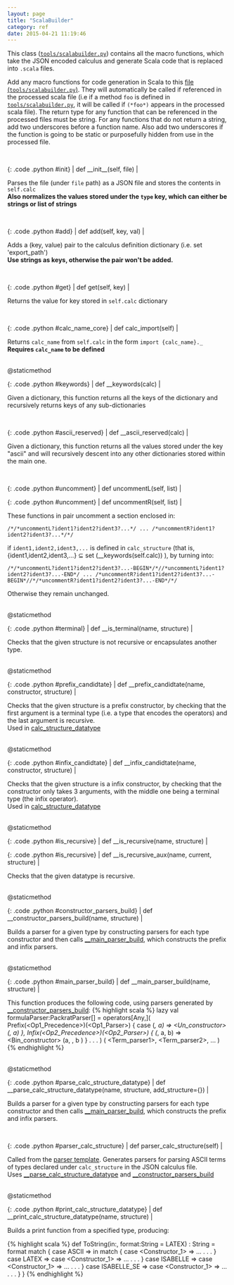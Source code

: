 ```yaml
---
layout: page
title: "ScalaBuilder"
category: ref
date: 2015-04-21 11:19:46
---
```


This class ([`tools/scalabuilder.py`](https://github.com/goodlyrottenapple/calculus-toolbox/blob/master/tools/scalabuilder.py)) contains all the macro functions, which take the JSON encoded calculus and generate Scala code that is replaced into `.scala` files.

Add any macro functions for code generation in Scala to this [file (`tools/scalabuilder.py`)](https://github.com/goodlyrottenapple/calculus-toolbox/blob/master/tools/scalabuilder.py). They will automatically be called if referenced in the processed scala file (i.e if a method `foo` is defined in [`tools/scalabuilder.py`](https://github.com/goodlyrottenapple/calculus-toolbox/blob/master/tools/scalabuilder.py), it will be called if `(*foo*)` appears in the processed scala file). 
The return type for any function that can be referenced in the processed files must be string. For any functions that do not return a string, add two underscores before a function name. Also add two underscores if the function is going to be static or purposefully hidden from use in the processed file.

<br>

{: .code .python #init}
| def \_\_init\_\_(self, file) |

Parses the file (under `file` path) as a JSON file and stores the contents in `self.calc`  
__Also normalizes the values stored under the `type` key, which can either be strings or list of strings__

<br>

{: .code .python #add}
| def add(self, key, val) |

Adds a (key, value) pair to the calculus definition dictionary (i.e. set 'export_path')  
__Use strings as keys, otherwise the pair won't be added.__

<br>

{: .code .python #get}
| def get(self, key) |

Returns the value for key stored in `self.calc` dictionary

<br>

{: .code .python #calc_name_core}
| def calc_import(self) |

Returns `calc_name` from `self.calc` in the form `import {calc_name}._`  
__Requires `calc_name` to be defined__

<br>

<div class="code">@staticmethod</div>

{: .code .python #keywords}
| def __keywords(calc) |

Given a dictionary, this function returns all the keys of the dictionary and recursively returns keys of any sub-dictionaries

<br>

{: .code .python #ascii_reserved}
| def __ascii_reserved(calc) |

Given a dictionary, this function returns all the values stored under the key "ascii" and will recursively descent into any other dictionaries stored within the main one.

<br>

{: .code .python #uncomment}
| def uncommentL(self, list) |

{: .code .python #uncomment}
| def uncommentR(self, list) |

These functions in pair uncomment a section enclosed in:

~~~
/*/*uncommentL?ident1?ident2?ident3?...*/ ... /*uncommentR?ident1?ident2?ident3?...*/*/
~~~

if `ident1,ident2,ident3,...` is defined in `calc_structure` (that is, {ident1,ident2,ident3,…} ⊆ set (__keywords(self.calc)) ), by turning into:

~~~
/*/*uncommentL?ident1?ident2?ident3?...-BEGIN*/*//*uncommentL?ident1?ident2?ident3?...-END*/ ... /*uncommentR?ident1?ident2?ident3?...-BEGIN*//*/*uncommentR?ident1?ident2?ident3?...-END*/*/
~~~

Otherwise they remain unchanged.

<br>

<div class="code">@staticmethod</div>

{: .code .python #terminal}
| def __is_terminal(name, structure) |

Checks that the given structure is not recursive or encapsulates another type.

<br>

<div class="code">@staticmethod</div>

{: .code .python #prefix_candidtate}
| def  __prefix_candidtate(name, constructor, structure) |

Checks that the given structure is a prefix constructor, by checking that the first argument is a terminal type (i.e. a type that encodes the operators) and the last argument is recursive.   
Used in [calc_structure_datatype](#calc_structure_datatype)

<br>

<div class="code">@staticmethod</div>

{: .code .python #infix_candidtate}
| def  __infix_candidtate(name, constructor, structure) |

Checks that the given structure is a infix constructor, by checking that the constructor only takes 3 arguments, with the middle one being a terminal type (the infix operator).   
Used in [calc_structure_datatype](#calc_structure_datatype)

<br>

<div class="code">@staticmethod</div>

{: .code .python #is_recursive}
| def  __is_recursive(name, structure) |

{: .code .python #is_recursive}
| def  __is_recursive_aux(name, current, structure) |

Checks that the given datatype is recursive.

<br>


<div class="code">@staticmethod</div>

{: .code .python #constructor_parsers_build}
| def  __constructor_parsers_build(name, structure) |

Builds a parser for a given type by constructing parsers for each type constructor and then calls [__main_parser_build](#main_parser_build), which constructs the prefix and infix parsers.

<br>


<div class="code">@staticmethod</div>

{: .code .python #main_parser_build}
| def  __main_parser_build(name, structure) |

This function produces the following code, using parsers generated by [__constructor_parsers_build](#constructor_parsers_build):
{% highlight scala %}
lazy val formulaParser:PackratParser[<Type>] = operators[Any,<Type>](
  Prefix(<Op1_Precedence>)(<Op1_Parser>) { case (_, a) => <Un_constructor> (<Op1>, a) },
  Infix(<Op2_Precedence>)(<Op2_Parser>) { (_, a, b) => <Bin_constructor> (a, <Op2>, b ) }
  .
  .
  .
) ( <Term_parser1>, <Term_parser2>, ... )
{% endhighlight %}

<br>


<div class="code">@staticmethod</div>

{: .code .python #parse_calc_structure_datatype}
| def  __parse_calc_structure_datatype(name, structure, add_structure={}) |

Builds a parser for a given type by constructing parsers for each type constructor and then calls [__main_parser_build](#main_parser_build), which constructs the prefix and infix parsers.

<br>

{: .code .python #parser_calc_structure}
| def parser_calc_structure(self) |

Called from the [parser template](https://github.com/goodlyrottenapple/calculus-toolbox/blob/master/template/Parser.scala). Generates parsers for parsing ASCII terms of types declared under `calc_structure` in the JSON calculus file.  
Uses [__parse_calc_structure_datatype](#parse_calc_structure_datatype) and [__constructor_parsers_build](#constructor_parsers_build)

<br>

<div class="code">@staticmethod</div>

{: .code .python #print_calc_structure_datatype}
| def  __print_calc_structure_datatype(name, structure) |

Builds a print function from a specified type, producing:

{% highlight scala %}
def <Type>ToString(in:<Type>, format:String = LATEX) : String = format match {
  case ASCII =>
    in match {
      case <Constructor_1> => ...
	  .
      .
      .
	}
  case LATEX =>
    case <Constructor_1> => ...
	  .
      .
      .
	}
  case ISABELLE =>
    case <Constructor_1> => ...
	  .
      .
      .
	}
  case ISABELLE_SE =>
	case <Constructor_1> => ...
	  .
      .
      .
	}
}
{% endhighlight %}

<br>



